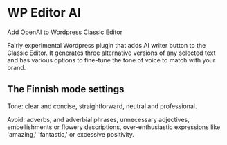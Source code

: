 # WP Editor AI
Add OpenAI to Wordpress Classic Editor

Fairly experimental Wordpress plugin that adds AI writer button to the Classic Editor. It generates three alternative versions of any selected text and has various options to fine-tune the tone of voice to match with your brand.

## The Finnish mode settings

Tone: 
clear and concise, straightforward, neutral and professional.

Avoid: 
adverbs, and adverbial phrases, unnecessary adjectives, embellishments or flowery descriptions, over-enthusiastic expressions like 'amazing,' 'fantastic,' or excessive positivity.

